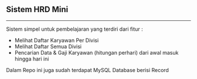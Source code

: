 ## Sistem HRD Mini
---
Sistem simpel untuk pembelajaran yang terdiri dari fitur :

 - Melihat Daftar Karyawan Per Divisi
 - Melihat Daftar Semua Divisi
 - Pencarian Data & Gaji Karyawan (hitungan perhari) dari awal masuk hingga hari ini

Dalam Repo ini juga sudah terdapat MySQL Database berisi Record